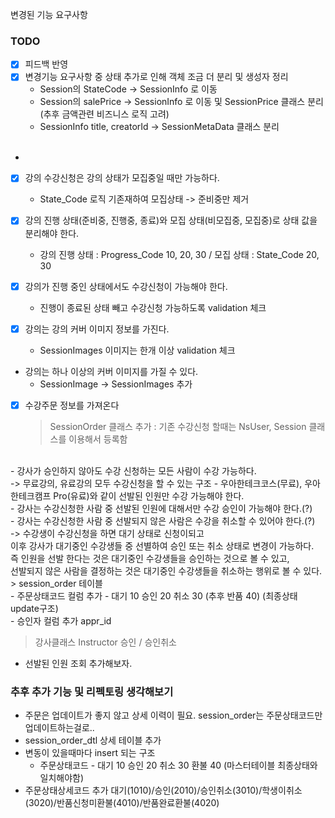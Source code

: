 
변경된 기능 요구사항

### TODO
- [x] 피드백 반영
- [x] 변경기능 요구사항 중 상태 추가로 인해 객체 조금 더 분리 및 생성자 정리
    - Session의 StateCode -> SessionInfo 로 이동
    - Session의 salePrice -> SessionInfo 로 이동 및 SessionPrice 클래스 분리 (추후 금액관련 비즈니스 로직 고려)
    - SessionInfo title, creatorId -> SessionMetaData 클래스 분리
<BR><BR>
- 
- [x] 강의 수강신청은 강의 상태가 모집중일 때만 가능하다.
  - State_Code 로직 기존재하여 모집상태 -> 준비중만 제거
  
- [x] 강의 진행 상태(준비중, 진행중, 종료)와 모집 상태(비모집중, 모집중)로 상태 값을 분리해야 한다.
  - 강의 진행 상태 : Progress_Code 10, 20, 30 / 모집 상태 : State_Code 20, 30

- [x] 강의가 진행 중인 상태에서도 수강신청이 가능해야 한다.
    - 진행이 종료된 상태 빼고 수강신청 가능하도록 validation 체크
- [x] 강의는 강의 커버 이미지 정보를 가진다.
  - SessionImages 이미지는 한개 이상 validation 체크
- 강의는 하나 이상의 커버 이미지를 가질 수 있다.
    - SessionImage -> SessionImages 추가
  
- [x] 수강주문 정보를 가져온다 
  > SessionOrder 클래스 추가 : 기존 수강신청 할때는 NsUser, Session 클래스를 이용해서 등록함
<BR>
- 강사가 승인하지 않아도 수강 신청하는 모든 사람이 수강 가능하다.<br>
    -> 무료강의, 유료강의 모두 수강신청을 할 수 있는 구조
- 우아한테크코스(무료), 우아한테크캠프 Pro(유료)와 같이 선발된 인원만 수강 가능해야 한다.<br>
- 강사는 수강신청한 사람 중 선발된 인원에 대해서만 수강 승인이 가능해야 한다.(?)<br>
- 강사는 수강신청한 사람 중 선발되지 않은 사람은 수강을 취소할 수 있어야 한다.(?)<br>
    -> 수강생이 수강신청을 하면 대기 상태로 신청이되고 <br>
       이후 강사가 대기중인 수강생들 중 선별하여 승인 또는 취소 상태로 변경이 가능하다.<br>
       즉 인원을 선발 한다는 것은 대기중인 수강생들을 승인하는 것으로 볼 수 있고,<br>
       선발되지 않은 사람을 결정하는 것은 대기중인 수강생들을 취소하는 행위로 볼 수 있다.<br>
  > session_order 테이블 <Br>- 주문상태코드 컬럼 추가 - 대기 10 승인 20 취소 30 (추후 반품 40) (최종상태 update구조) <br> - 승인자 컬럼 추가 appr_id

  > 강사클래스 Instructor 승인 / 승인취소

- 선발된 인원 조회 추가해보자.

### 추후 추가 기능 및 리펙토링 생각해보기 
- 주문은 업데이트가 좋지 않고 상세 이력이 필요. session_order는 주문상태코드만 업데이트하는걸로..
- session_order_dtl 상세 테이블 추가 
- 변동이 있을때마다 insert 되는 구조
    - 주문상태코드 - 대기 10 승인 20 취소 30 환불 40 (마스터테이블 최종상태와 일치해야함)
- 주문상태상세코드 추가
  대기(1010)/승인(2010)/승인취소(3010)/학생이취소(3020)/반품신청미환불(4010)/반품완료환불(4020)





